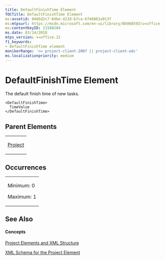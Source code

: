```yaml
---
title: DefaultFinishTime Element
TOCTitle: DefaultFinishTime Element
ms:assetid: 9466d2c7-8dbe-4228-b7ca-6746061a913f
ms:mtpsurl: https://msdn.microsoft.com/en-us/library/Bb968593(v=office.12)
ms:contentKeyID: 13188284
ms.date: 03/14/2018
mtps_version: v=office.12
f1_keywords:
- DefaultFinishTime element
monikerRange: '>= project-client-2007 || project-client-odc'
ms.localizationpriority: medium
---
```


# DefaultFinishTime Element




The default finish time of new tasks.

    <DefaultFinishTime>
      TimeValue
    </DefaultFinishTime>

## Parent Elements

<table>
<colgroup>
<col style="width: 100%" />
</colgroup>
<tbody>
<tr class="odd">
<td><p><a href="project-element.md">Project</a></p></td>
</tr>
</tbody>
</table>

## Occurrences

<table>
<colgroup>
<col style="width: 100%" />
</colgroup>
<tbody>
<tr class="odd">
<td><p>Minimum: 0</p>
<p>Maximum: 1</p></td>
</tr>
</tbody>
</table>

## See Also

#### Concepts

[Project Elements and XML Structure](project-elements-and-xml-structure.md)

[XML Schema for the Project Element](xml-schema-for-the-project-element.md)

